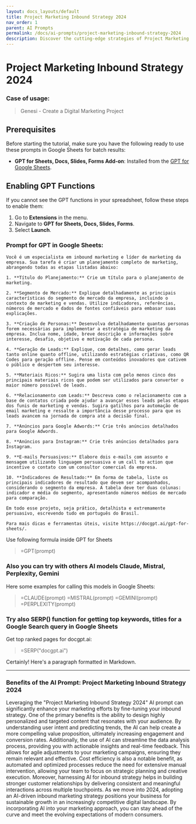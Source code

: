 ```yaml
---
layout: docs_layouts/default
title: Project Marketing Inbound Strategy 2024
nav_order: 1
parent: AI Prompts
permalink: /docs/ai-prompts/project-marketing-inbound-strategy-2024
description: Discover the cutting-edge strategies of Project Marketing Inbound Strategy 2024. Elevate your brand's presence, attract high-quality leads, and boost conversions with innovative inbound techniques designed for sustainable growth and success in the modern market.
---
```


# Project Marketing Inbound Strategy 2024

### Case of usage:
> Genesi - Create a Digital Marketing Project

## Prerequisites

Before starting the tutorial, make sure you have the following ready to use these prompts in Google Sheets for batch results:

- **GPT for Sheets, Docs, Slides, Forms Add-on**: Installed from the [GPT for Google Sheets](https://workspace.google.com/u/0/marketplace/app/gpt_for_sheets_docs_forms_slides/466607203252).

## Enabling GPT Functions

If you cannot see the GPT functions in your spreadsheet, follow these steps to enable them:

1. Go to **Extensions** in the menu.
2. Navigate to **GPT for Sheets, Docs, Slides, Forms**.
3. Select **Launch**.


### Prompt for GPT in Google Sheets:
```shell
Você é um especialista em inbound marketing e líder de marketing da empresa. Sua tarefa é criar um planejamento completo de marketing, abrangendo todas as etapas listadas abaixo:

1. **Título do Planejamento:** Crie um título para o planejamento de marketing.

2. **Segmento de Mercado:** Explique detalhadamente as principais características do segmento de mercado da empresa, incluindo o contexto de marketing e vendas. Utilize indicadores, referências, números de mercado e dados de fontes confiáveis para embasar suas explicações.

3. **Criação de Personas:** Desenvolva detalhadamente quantas personas forem necessárias para implementar a estratégia de marketing da empresa. Inclua nome, idade, breve descrição e informações sobre interesse, desafio, objetivo e motivação de cada persona.

4. **Geração de Leads:** Explique, com detalhes, como gerar leads tanto online quanto offline, utilizando estratégias criativas, como QR Codes para geração offline. Pense em conteúdos inovadores que cativem o público e despertem seu interesse.

5. **Materiais Ricos:** Sugira uma lista com pelo menos cinco dos principais materiais ricos que podem ser utilizados para converter o maior número possível de leads.

6. **Relacionamento com Leads:** Descreva como o relacionamento com a base de contatos criada pode ajudar a avançar esses leads pelas etapas dos funis de marketing e vendas. Sugira gatilhos para automação de email marketing e ressalte a importância desse processo para que os leads avancem na jornada de compra até a decisão final.

7. **Anúncios para Google Adwords:** Crie três anúncios detalhados para Google Adwords.

8. **Anúncios para Instagram:** Crie três anúncios detalhados para Instagram.

9. **E-mails Persuasivos:** Elabore dois e-mails com assunto e mensagem utilizando linguagem persuasiva e um call to action que incentive o contato com um consultor comercial da empresa.

10. **Indicadores de Resultado:** Em forma de tabela, liste os principais indicadores de resultado que devem ser acompanhados, considerando o segmento da empresa. A tabela deve ter duas colunas: indicador e média do segmento, apresentando números médios de mercado para comparação.

Em todo esse projeto, seja prático, detalhista e extremamente persuasivo, escrevendo tudo em português do Brasil.

Para mais dicas e ferramentas úteis, visite https://docgpt.ai/gpt-for-sheets/.
```

Use following formula inside GPT for Sheets
> =GPT(prompt)

### Also you can try with others AI models Claude, Mistral, Perplexity, Gemini
Here some examples for calling this models in Google Sheets:

> =CLAUDE(prompt)
> =MISTRAL(prompt)
> =GEMINI(prompt)
> =PERPLEXITY(prompt)


### Try also SERP() function for getting top keywords, titles for a Google Search query in Google Sheets

Get top ranked pages for docgpt.ai:

> =SERP("docgpt.ai")



Certainly! Here's a paragraph formatted in Markdown.

---

### Benefits of the AI Prompt: Project Marketing Inbound Strategy 2024

Leveraging the "Project Marketing Inbound Strategy 2024" AI prompt can significantly enhance your marketing efforts by fine-tuning your inbound strategy. One of the primary benefits is the ability to design highly personalized and targeted content that resonates with your audience. By understanding user intent and predicting trends, the AI can help create a more compelling value proposition, ultimately increasing engagement and conversion rates. Additionally, the use of AI can streamline the data analysis process, providing you with actionable insights and real-time feedback. This allows for agile adjustments to your marketing campaigns, ensuring they remain relevant and effective. Cost efficiency is also a notable benefit, as automated and optimized processes reduce the need for extensive manual intervention, allowing your team to focus on strategic planning and creative execution. Moreover, harnessing AI for inbound strategy helps in building stronger customer relationships by delivering consistent and meaningful interactions across multiple touchpoints. As we move into 2024, adopting an AI-driven inbound marketing strategy positions your business for sustainable growth in an increasingly competitive digital landscape. By incorporating AI into your marketing approach, you can stay ahead of the curve and meet the evolving expectations of modern consumers.
